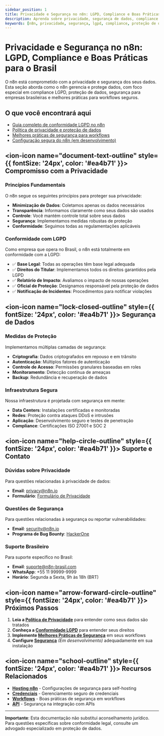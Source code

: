 ```yaml
---
sidebar_position: 1
title: Privacidade e Segurança no n8n: LGPD, Compliance e Boas Práticas para o Brasil
description: Aprenda sobre privacidade, segurança de dados, compliance LGPD e melhores práticas para proteger workflows e dados no n8n, com foco no mercado brasileiro.
keywords: [n8n, privacidade, segurança, lgpd, compliance, proteção de dados, segurança de dados n8n, boas práticas de privacidade, workflows seguros, compliance LGPD, segurança workflows n8n]
---
```


# Privacidade e Segurança no n8n: LGPD, Compliance e Boas Práticas para o Brasil

O n8n está comprometido com a privacidade e segurança dos seus dados. Esta seção aborda como o n8n gerencia e protege dados, com foco especial em compliance LGPD, proteção de dados, segurança para empresas brasileiras e melhores práticas para workflows seguros.

## O que você encontrará aqui

- [Guia completo de conformidade LGPD no n8n](./lgpd-compliance)
- [Política de privacidade e proteção de dados](./privacy)
- [Melhores práticas de segurança para workflows](./security-best-practices)
- [Configuração segura do n8n (em desenvolvimento)](./security-configuration)

## <ion-icon name="document-text-outline" style={{ fontSize: '24px', color: '#ea4b71' }}></ion-icon> Compromisso com a Privacidade

### Princípios Fundamentais

O n8n segue os seguintes princípios para proteger sua privacidade:

- **Minimização de Dados**: Coletamos apenas os dados necessários
- **Transparência**: Informamos claramente como seus dados são usados
- **Controle**: Você mantém controle total sobre seus dados
- **Segurança**: Implementamos medidas robustas de proteção
- **Conformidade**: Seguimos todas as regulamentações aplicáveis

### Conformidade com LGPD

Como empresa que opera no Brasil, o n8n está totalmente em conformidade com a LGPD:

- ✅ **Base Legal**: Todas as operações têm base legal adequada
- ✅ **Direitos do Titular**: Implementamos todos os direitos garantidos pela LGPD
- ✅ **Relatório de Impacto**: Avaliamos o impacto de nossas operações
- ✅ **Oficial de Proteção**: Designamos responsável pela proteção de dados
- ✅ **Notificação de Incidentes**: Procedimentos para notificar violações

## <ion-icon name="lock-closed-outline" style={{ fontSize: '24px', color: '#ea4b71' }}></ion-icon> Segurança de Dados

### Medidas de Proteção

Implementamos múltiplas camadas de segurança:

- **Criptografia**: Dados criptografados em repouso e em trânsito
- **Autenticação**: Múltiplos fatores de autenticação
- **Controle de Acesso**: Permissões granulares baseadas em roles
- **Monitoramento**: Detecção contínua de ameaças
- **Backup**: Redundância e recuperação de dados

### Infraestrutura Segura

Nossa infraestrutura é projetada com segurança em mente:

- **Data Centers**: Instalações certificadas e monitoradas
- **Redes**: Proteção contra ataques DDoS e intrusões
- **Aplicação**: Desenvolvimento seguro e testes de penetração
- **Compliance**: Certificações ISO 27001 e SOC 2

## <ion-icon name="help-circle-outline" style={{ fontSize: '24px', color: '#ea4b71' }}></ion-icon> Suporte e Contato

### Dúvidas sobre Privacidade

Para questões relacionadas à privacidade de dados:
- **Email**: privacy@n8n.io
- **Formulário**: [Formulário de Privacidade](https://n8n.io/privacy-contact)

### Questões de Segurança

Para questões relacionadas à segurança ou reportar vulnerabilidades:
- **Email**: security@n8n.io
- **Programa de Bug Bounty**: [HackerOne](https://hackerone.com/n8n)

### Suporte Brasileiro

Para suporte específico no Brasil:
- **Email**: suporte@n8n-brasil.com
- **WhatsApp**: +55 11 99999-9999
- **Horário**: Segunda a Sexta, 9h às 18h (BRT)

## <ion-icon name="arrow-forward-circle-outline" style={{ fontSize: '24px', color: '#ea4b71' }}></ion-icon> Próximos Passos

1. **Leia a [Política de Privacidade](./privacy)** para entender como seus dados são tratados
2. **Conheça a [Conformidade LGPD](./lgpd-compliance)** para entender seus direitos
3. **Implemente [Melhores Práticas de Segurança](./security-best-practices)** em seus workflows
4. **Configure [Segurança](./security-configuration)** *(Em desenvolvimento)* adequadamente em sua instalação

## <ion-icon name="school-outline" style={{ fontSize: '24px', color: '#ea4b71' }}></ion-icon> Recursos Relacionados

- **[Hosting n8n](../hosting-n8n/seguranca/index.md)** - Configurações de segurança para self-hosting
- **[Credenciais](../usando-n8n/credenciais)** - Gerenciamento seguro de credenciais
- **[Workflows](../usando-n8n/workflows)** - Boas práticas de segurança em workflows
- **[API](../api/index.md)** - Segurança na integração com APIs

---

**Importante**: Esta documentação não substitui aconselhamento jurídico. Para questões específicas sobre conformidade legal, consulte um advogado especializado em proteção de dados. 